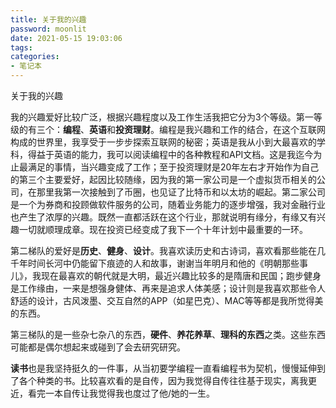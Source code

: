 ```yaml
---
title: 关于我的兴趣
password: moonlit
date: 2021-05-15 19:03:06
tags:
categories:
- 笔记本
---
```


关于我的兴趣

<!--more-->

我的兴趣爱好比较广泛，根据兴趣程度以及工作生活我把它分为3个等级。第一等级的有三个：**编程**、**英语**和**投资理财**。编程是我兴趣和工作的结合，在这个互联网构成的世界里，我享受于一步步探索互联网的秘密；英语是我从小到大最喜欢的学科，得益于英语的能力，我可以阅读编程中的各种教程和API文档。这是我迄今为止最满足的事情，当兴趣变成了工作；至于投资理财是20年左右才开始作为自己的第三个主要爱好，起因比较随缘，因为我的第一家公司是一个虚拟货币相关的公司，在那里我第一次接触到了币圈，也见证了比特币和以太坊的崛起。第二家公司是一个为券商和投顾做软件服务的公司，随着业务能力的逐步增强，我对金融行业也产生了浓厚的兴趣。既然一直都活跃在这个行业，那就说明有缘分，有缘又有兴趣一切就顺理成章。现在投资已经变成了我下一个十年计划中最重要的一环。

第二梯队的爱好是**历史**、**健身**、**设计**。我喜欢读历史和古诗词，喜欢看那些能在几千年时间长河中仍能留下痕迹的人和故事，谢谢当年明月和他的《明朝那些事儿》，我现在最喜欢的朝代就是大明，最近兴趣比较多的是隋唐和民国；跑步健身是工作缘由，一来是想强身健体、再来是追求人体美感；设计则是我喜欢那些令人舒适的设计，古风泼墨、交互自然的APP（如星巴克）、MAC等等都是我所觉得美的东西。

第三梯队的是一些杂七杂八的东西，**硬件**、**养花养草**、**理科的东西**之类。这些东西可能都是偶尔想起来或碰到了会去研究研究。

**读书**也是我坚持挺久的一件事，从当初要学编程一直看编程书为契机，慢慢延伸到了各个种类的书。比较喜欢看的是自传，因为我觉得自传往往基于现实，离我更近，看完一本自传让我觉得我也度过了他/她的一生。
